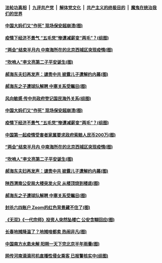 

####  [法轮功真相](../../../../basic/blob/master/README.md?t=06130531) &nbsp;|&nbsp; [九评共产党](../../../../9ping.md/blob/master/README.md?t=06130531) &nbsp;|&nbsp; [解体党文化](../../../../jtdwh.md/blob/master/README.md?t=06130531)  &nbsp;|&nbsp; [共产主义的终极目的](../../../../gczydzjmd.md/blob/master/README.md?t=06130531) &nbsp;|&nbsp; [魔鬼在统治我们的世界](../../../../mgztzwmdsj.md/blob/master/README.md?t=06130531) 

#### [中国大妈们又“作死” 现场保安超崩溃(图)](../pages/p1/936342.md?t=06130531) 

#### [疫情下经济不景气 “五毛党”惨遭减薪变“两毛”？(组图)](../pages/p1/936344.md?t=06130531) 

#### [“两会”结束半月内 中南海所在的北京西城区突现疫情(图)](../pages/p1/936330.md?t=06130531) 

#### [“吹哨人”李文亮第二子平安诞生(图)](../pages/p1/936336.md?t=06130531) 

#### [郝海东夫妇再发声：谴责中共 披露儿子遭解约内幕(图)](../pages/p1/936319.md?t=06130531) 

#### [郝海东之子遭球队解聘 中塞关系受瞩目(图)](../pages/p1/936262.md?t=06130531) 

#### [风向敏感 传中共政府登记国民海外关系(组图)](../pages/p1/936339.md?t=06130531) 

#### [中国大妈们又“作死” 现场保安超崩溃(图)](../pages/p1/936342.md?t=06130531) 

#### [疫情下经济不景气 “五毛党”惨遭减薪变“两毛”？(组图)](../pages/p1/936344.md?t=06130531) 


#### [中国第一起疫情受害者家属要求政府索赔人民币200万(图)](../pages/p1/936351.md?t=06130531) 


#### [“两会”结束半月内 中南海所在的北京西城区突现疫情(图)](../pages/p1/936330.md?t=06130531) 

#### [“吹哨人”李文亮第二子平安诞生(图)](../pages/p1/936336.md?t=06130531) 

#### [郝海东夫妇再发声：谴责中共 披露儿子遭解约内幕(图)](../pages/p1/936319.md?t=06130531) 

#### [陕西渭南公安局大楼突发火灾 从楼顶烧到楼底(图)](../pages/p1/936301.md?t=06130531) 

#### [郝海东之子遭球队解聘 中塞关系受瞩目(图)](../pages/p1/936262.md?t=06130531) 

#### [封杀六四账户 Zoom的红色背景藏不住了(图)](../pages/p1/936268.md?t=06130531) 

#### [《无双》《一代宗师》投资人突然坠楼亡 公安含糊回应(图)](../pages/p1/936242.md?t=06130531) 

#### [长春地摊降温了？地摊啥都卖 热闹非凡(图)](../pages/p1/936239.md?t=06130531) 


#### [中国南方水患未解 阳朔一天下完北京半年雨量(图)](../pages/p1/936223.md?t=06130531) 



#### [网传河南滴滴司机直播性侵女乘客 已报警核实中(组图)](../pages/p1/936210.md?t=06130531) 


